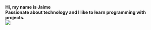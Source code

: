 <strong>Hi, my name is Jaime</strong> <br/>
<strong>Passionate about technology and I like to learn programming with projects.</strong> <br/>
<img src="https://www.canva.com/design/DAGgE26BCU4/kmFTd_Sj5UfUIh6a3micww/view?utm_content=DAGgE26BCU4&utm_campaign=designshare&utm_medium=link2&utm_source=uniquelinks&utlId=h6891dfc8d1"></img>

